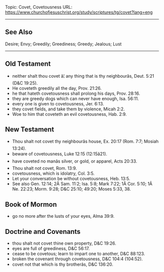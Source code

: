 Topic: Covet, Covetousness
URL: https://www.churchofjesuschrist.org/study/scriptures/tg/covet?lang=eng

---

## See Also

Desire; Envy; Greedily; Greediness; Greedy; Jealous; Lust

---

## Old Testament

- neither shalt thou covet â¦ any thing that is thy neighbourâs, Deut. 5:21 (D&C 19:25).
- He coveteth greedily all the day, Prov. 21:26.
- he that hateth covetousness shall prolong his days, Prov. 28:16.
- they are greedy dogs which can never have enough, Isa. 56:11.
- every one is given to covetousness, Jer. 6:13.
- they covet fields, and take them by violence, Micah 2:2.
- Woe to him that coveteth an evil covetousness, Hab. 2:9.

## New Testament

- Thou shalt not covet thy neighbourâs house, Ex. 20:17 (Rom. 7:7; Mosiah 13:24).
- beware of covetousness, Luke 12:15 (12:15â21).
- have coveted no manâs silver, or gold, or apparel, Acts 20:33.
- Thou shalt not covet, Rom. 13:9.
- covetousness, which is idolatry, Col. 3:5.
- Let your conversation be without covetousness, Heb. 13:5.
- See also Gen. 12:14; 2Â Sam. 11:2; Isa. 5:8; Mark 7:22; 1Â Cor. 5:10; 1Â Ne. 22:23; Morm. 9:28; D&C 25:10; 49:20; Moses 5:33, 38.

## Book of Mormon

- go no more after the lusts of your eyes, Alma 39:9.

## Doctrine and Covenants

- thou shalt not covet thine own property, D&C 19:26.
- eyes are full of greediness, D&C 56:17.
- cease to be covetous; learn to impart one to another, D&C 88:123.
- broken the covenant through covetousness, D&C 104:4 (104:52).
- covet not that which is thy brotherâs, D&C 136:20.


